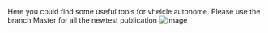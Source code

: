 Here you could find some useful tools for vheicle autonome. Please use the branch Master for all the newtest publication
![image](https://github.com/Edouard-ZHOU-fr/Outils_VA/blob/main/readme1-56-57.png)
